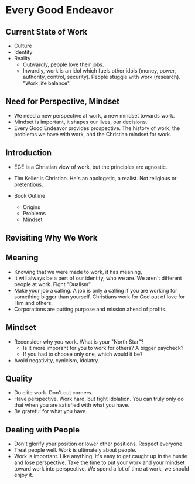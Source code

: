# Every Good Endeavor

## Current State of Work

* Culture
* Identity
* Reality
  * Outwardly, people love their jobs.
  * Inwardly, work is an idol which fuels other idols (money, power, authority,
    control, security). People stuggle with work (research). "Work life balance".

## Need for Perspective, Mindset

* We need a new perspective at work, a new mindset towards work.
* Mindset is important, it shapes our lives, our decisions.
* Every Good Endeavor provides prospective. The history of work, the problems we
  have with work, and the Christian mindset for work.

## Introduction

* EGE is a Christian view of work, but the principles are agnostic.
* Tim Keller is Christian. He's an apologetic, a realist. Not religious or
  pretentious.

* Book Outline
  * Origins
  * Problems
  * Mindset

## Revisiting Why We Work

## Meaning

* Knowing that we were made to work, it has meaning, 
* It will always be a pert of our identity, who we are. We aren't different
  people at work. Fight "Dualism".
* Make your job a calling. A job is only a calling if you are working for
  something bigger than yourself. Christians work for God out of love for Him
  and others. 
* Corporations are putting purpose and mission ahead of profits.

## Mindset

* Reconsider why you work. What is your "North Star"?
  * Is it more imporant for you to work for others? A bigger paycheck?
  * If you had to choose only one, which would it be?
* Avoid negativity, cynicism, idolatry.

## Quality

* Do elite work. Don't cut corners.
* Have perspective. Work hard, but fight idolation. You can truly only do that
  when you are satisfied with what you have.
* Be grateful for what you have.

## Dealing with People

* Don't glorify your position or lower other positions. Respect everyone.
* Treat people well. Work is ultimately about people.
* Work is important. Like anything, it's easy to get caught up in the hustle and
  lose perspective. Take the time to put your work and your mindset toward work
  into perspective. We spend a lot of time at work, we should enjoy it.
